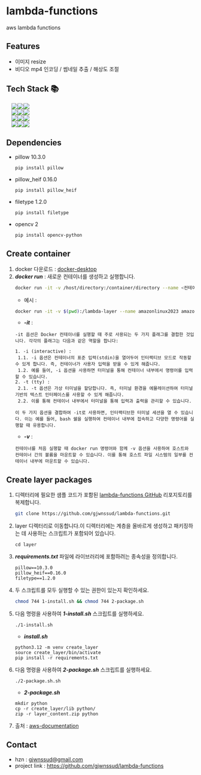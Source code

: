 # lambda-functions
aws lambda functions

## Features
- 이미지 resize
- 비디오 mp4 인코딩 / 썸네일 추출 / 해상도 조절

## Tech Stack 📚
<div style="margin-left: 1em">
    <img src="https://img.shields.io/badge/language-121011?style=for-the-badge"><img src="https://img.shields.io/badge/python-3776AB?style=for-the-badge&logo=python&logoColor=white"><img src="https://img.shields.io/badge/3.12-515151?style=for-the-badge">
</div>
<div style="margin-left: 1em">
    <img src="https://img.shields.io/badge/public_cloud-121011?style=for-the-badge"><img src="https://img.shields.io/badge/aws_lambda-FF9900?style=for-the-badge&logo=aws-lambda&logoColor=white"><img src="https://img.shields.io/badge/amazon_s3-569A31?style=for-the-badge&logo=amazon-s3&logoColor=white">
</div>
<div style="margin-left: 1em">
    <img src="https://img.shields.io/badge/container-121011?style=for-the-badge"><img src="https://img.shields.io/badge/docker-2496ED?style=for-the-badge&logo=docker&logoColor=white"><img src="https://img.shields.io/badge/4.30.0-515151?style=for-the-badge">
</div>
<div style="margin-left: 1em">
    <img src="https://img.shields.io/badge/docker_image-121011?style=for-the-badge"><img src="https://img.shields.io/badge/amazonlinux-FF9900?style=for-the-badge&logo=amazon&logoColor=white"><img src="https://img.shields.io/badge/2023-515151?style=for-the-badge">
</div>

## Dependencies
- pillow 10.3.0
    ```bash
    pip install pillow
    ```
- pillow_heif 0.16.0
    ```bash
    pip install pillow_heif
    ```
- filetype 1.2.0
    ```bash
    pip install filetype
    ```
- opencv 2
    ```bash
    pip install opencv-python
    ```
## Create container
1. docker 다운로드 : <a href="https://www.docker.com/products/docker-desktop/" target="_blank">docker-desktop</a>
2. ***docker run*** : 새로운 컨테이너를 생성하고 실행합니다.
    ```bash
    docker run -it -v /host/directory:/container/directory --name <컨테이너 이름> <이미지 이름>:<태그>
    ```
    - 예시 :
    ```bash
    docker run -it -v $(pwd):/lambda-layer --name amazonlinux2023 amazonlinux:2023
    ```
    - ***-it*** :
    ```text
    -it 옵션은 Docker 컨테이너를 실행할 때 주로 사용되는 두 가지 플래그를 결합한 것입니다. 각각의 플래그는 다음과 같은 역할을 합니다:
   
    1. -i (interactive) :
     1.1. -i 옵션은 컨테이너의 표준 입력(stdin)을 열어두어 인터랙티브 모드로 작동할 수 있게 합니다. 즉, 컨테이너가 사용자 입력을 받을 수 있게 해줍니다.
     1.2. 예를 들어, -i 옵션을 사용하면 터미널을 통해 컨테이너 내부에서 명령어를 입력할 수 있습니다.
    2. -t (tty) :
     2.1. -t 옵션은 가상 터미널을 할당합니다. 즉, 터미널 환경을 에뮬레이션하여 터미널 기반의 텍스트 인터페이스를 사용할 수 있게 해줍니다.
     2.2. 이를 통해 컨테이너 내부에서 터미널을 통해 입력과 출력을 관리할 수 있습니다.
   
    이 두 가지 옵션을 결합하여 -it로 사용하면, 인터랙티브한 터미널 세션을 열 수 있습니다. 이는 예를 들어, bash 쉘을 실행하여 컨테이너 내부에 접속하고 다양한 명령어를 실행할 때 유용합니다.
    ```
    - ***-v*** : 
    ```text
    컨테이너를 처음 실행할 때 docker run 명령어와 함께 -v 옵션을 사용하여 호스트와 컨테이너 간의 볼륨을 마운트할 수 있습니다. 이를 통해 호스트 파일 시스템의 일부를 컨테이너 내부에 마운트할 수 있습니다.
    ```

## Create layer packages
1. 디렉터리에 필요한 샘플 코드가 포함된 <a href="https://github.com/gjwnssud/lambda-functions" target="_blank">lambda-functions GitHub</a> 리포지토리를 복제합니다.
    ```bash
    git clone https://github.com/gjwnssud/lambda-functions.git
    ```
2. layer 디렉터리로 이동합니다.이 디렉터리에는 계층을 올바르게 생성하고 패키징하는 데 사용하는 스크립트가 포함되어 있습니다.
    ```text
    cd layer
    ```
3. ***requirements.txt*** 파일에 라이브러리에 포함하려는 종속성을 정의합니다.
    ```text
    pillow==10.3.0
    pillow_heif==0.16.0
    filetype==1.2.0
    ```
4. 두 스크립트를 모두 실행할 수 있는 권한이 있는지 확인하세요.
    ```bash
    chmod 744 1-install.sh && chmod 744 2-package.sh
    ```
5. 다음 명령을 사용하여 ***1-install.sh*** 스크립트를 실행하세요.
    ```bash
    ./1-install.sh
    ```
   - ***install.sh***
    ```text
    python3.12 -m venv create_layer
    source create_layer/bin/activate
    pip install -r requirements.txt
    ```
6. 다음 명령을 사용하여 ***2-package.sh*** 스크립트를 실행하세요.  
    ```bash
    ./2-package.sh.sh
    ```
   - ***2-package.sh***
    ```text
    mkdir python
    cp -r create_layer/lib python/
    zip -r layer_content.zip python
    ```
7. 출처 : <a href="https://docs.aws.amazon.com/ko_kr/lambda/latest/dg/python-layers.html" target="_blank">aws-documentation</a> 


## Contact
- hzn : gjwnssud@gmail.com
- project link : https://github.com/gjwnssud/lambda-functions
